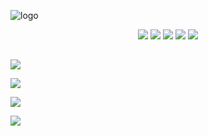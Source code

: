 ![logo](https://i.imgur.com/4U68WtV.png)

<p align="center">
  <a href="https://comfig.app/huds/page/hexhud"><img src="https://i.imgur.com/0o80QUt.png"></a>
  <a href="https://tf2huds.dev/hud/HExHUD"><img src="https://i.imgur.com/lF9XotO.png"></a>
  <a href="https://www.teamfortress.tv/59727/hexhud"><img src="https://i.imgur.com/xTQ26gp.png"></a>
  <a href="https://gamebanana.com/mods/298232"><img src="https://i.imgur.com/UzXoexI.png"></a>
  <a href="https://criticalflaw.ca/TF2HUD.Editor"><img src="https://i.imgur.com/6JJTzkc.png"></a>
</p>

##

<a href="https://imgur.com/a/ENQcIqO"><img src="https://i.imgur.com/QYET2Xn.png"></a>

<a href="https://github.com/Hypnootize/hexhud/wiki"><img src="https://i.imgur.com/1oLfURy.png"></a>

<a href="https://github.com/Hypnootize/hexhud/wiki/Customization"><img src="https://i.imgur.com/UOjsYoR.png"></a>

<a href="https://github.com/Hypnootize/hexhud/wiki/Credits"><img src="https://i.imgur.com/hQYCb0h.png"></a>
